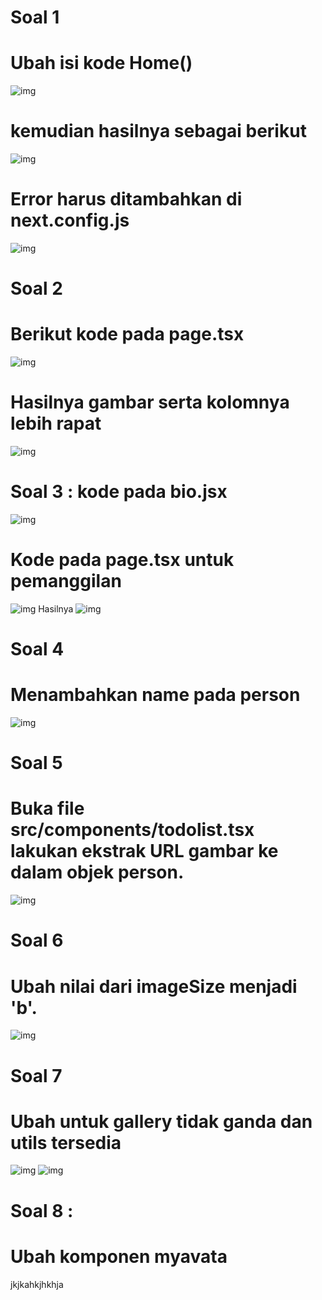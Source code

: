 # Soal 1
# Ubah isi kode Home() 
![img](/03-belajar-komponen/2.png)
# kemudian hasilnya sebagai berikut
![img](/03-belajar-komponen/1.png)

# Error harus ditambahkan di next.config.js
![img](/03-belajar-komponen/3.png)

# Soal 2
# Berikut kode pada page.tsx 
![img](/03-belajar-komponen/4.png)
# Hasilnya gambar serta kolomnya lebih rapat 
![img](/03-belajar-komponen/5.png)

# Soal 3 : kode pada bio.jsx
![img](/03-belajar-komponen/10.png)
# Kode pada page.tsx untuk pemanggilan
![img](/03-belajar-komponen/9.png)
Hasilnya
![img](/03-belajar-komponen/7.png)

# Soal 4 
# Menambahkan name pada person
![img](/03-belajar-komponen/6.png)

# Soal 5
# Buka file src/components/todolist.tsx lakukan ekstrak URL gambar ke dalam objek person.
![img](/03-belajar-komponen/11.png)

# Soal 6 
# Ubah nilai dari imageSize menjadi 'b'. 
![img](/03-belajar-komponen/12%20bigger.png)

# Soal 7 
# Ubah untuk gallery tidak ganda dan utils tersedia 
![img](/03-belajar-komponen/soal%208%20ubah%20utils.png)
![img](/03-belajar-komponen/Hasilno9.png)

# Soal 8 : 
# Ubah komponen myavata
jkjkahkjhkhja



# 